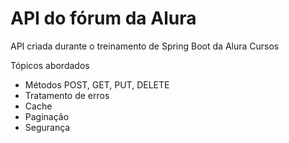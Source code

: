 # API do fórum da Alura
API criada durante o treinamento de Spring Boot da Alura Cursos

Tópicos abordados
- Métodos POST, GET, PUT, DELETE
- Tratamento de erros
- Cache
- Paginação
- Segurança
